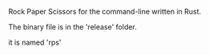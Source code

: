 Rock Paper Scissors for the command-line written in Rust.

The binary file is in the 'release' folder.

it is named 'rps'
